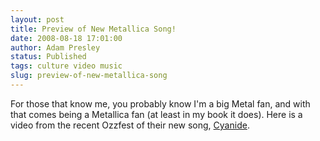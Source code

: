 ```yaml
---
layout: post
title: Preview of New Metallica Song!
date: 2008-08-18 17:01:00
author: Adam Presley
status: Published
tags: culture video music
slug: preview-of-new-metallica-song
---
```

For those that know me, you probably know I'm a big Metal fan, and with
that comes being a Metallica fan (at least in my book it does). Here is
a video from the recent Ozzfest of their new song, [Cyanide](http://www.youtube.com/watch?v=uRxNCJ0zhwk&feature=related).
